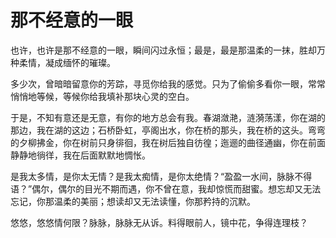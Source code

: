 # 那不经意的一眼

也许，也许是那不经意的一眼，瞬间闪过永恒；最是，最是那温柔的一抹，胜却万种柔情，凝成缅怀的璀璨。

多少次，曾暗暗留意你的芳踪，寻觅你给我的感觉。只为了偷偷多看你一眼，常常悄悄地等候，等候你给我填补那块心灵的空白。　

于是，不知有意还是无意，有你的地方总会有我。春湖潋滟，涟漪荡漾，你在湖的那边，我在湖的这边；石桥卧虹，亭阁出水，你在桥的那头，我在桥的这头。弯弯的夕柳拂金，你在树前只身徘徊，我在树后独自彷徨；迤逦的曲径通幽，你在前面静静地徜徉，我在后面默默地惆怅。　　

是我太多情，是你太无情？是我太痴情，是你太绝情？“盈盈一水间，脉脉不得语？”偶尔，偶尔的目光不期而遇，你不曾在意，我却惊慌而甜蜜。想忘却又无法忘记，你那温柔的美丽；想读却又无法读懂，你那矜持的沉默。

悠悠，悠悠情何限？脉脉，脉脉无从诉。料得眼前人，镜中花，争得连理枝？
